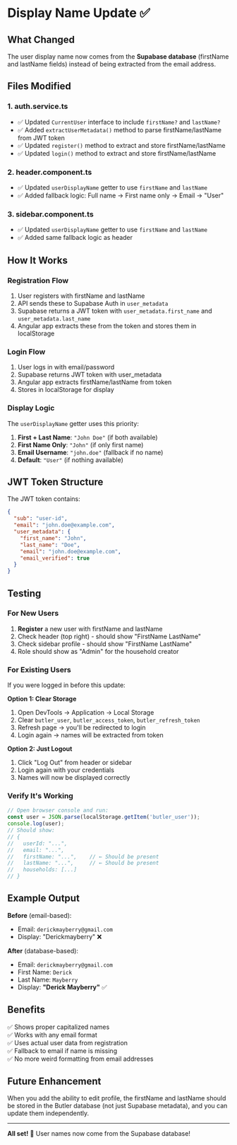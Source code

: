 # Display Name Update ✅

## What Changed

The user display name now comes from the **Supabase database** (firstName and lastName fields) instead of being extracted from the email address.

## Files Modified

### 1. **auth.service.ts**
- ✅ Updated `CurrentUser` interface to include `firstName?` and `lastName?`
- ✅ Added `extractUserMetadata()` method to parse firstName/lastName from JWT token
- ✅ Updated `register()` method to extract and store firstName/lastName
- ✅ Updated `login()` method to extract and store firstName/lastName

### 2. **header.component.ts**
- ✅ Updated `userDisplayName` getter to use `firstName` and `lastName`
- ✅ Added fallback logic: Full name → First name only → Email → "User"

### 3. **sidebar.component.ts**
- ✅ Updated `userDisplayName` getter to use `firstName` and `lastName`
- ✅ Added same fallback logic as header

## How It Works

### Registration Flow
1. User registers with firstName and lastName
2. API sends these to Supabase Auth in `user_metadata`
3. Supabase returns a JWT token with `user_metadata.first_name` and `user_metadata.last_name`
4. Angular app extracts these from the token and stores them in localStorage

### Login Flow
1. User logs in with email/password
2. Supabase returns JWT token with user_metadata
3. Angular app extracts firstName/lastName from token
4. Stores in localStorage for display

### Display Logic
The `userDisplayName` getter uses this priority:
1. **First + Last Name**: `"John Doe"` (if both available)
2. **First Name Only**: `"John"` (if only first name)
3. **Email Username**: `"john.doe"` (fallback if no name)
4. **Default**: `"User"` (if nothing available)

## JWT Token Structure

The JWT token contains:
```json
{
  "sub": "user-id",
  "email": "john.doe@example.com",
  "user_metadata": {
    "first_name": "John",
    "last_name": "Doe",
    "email": "john.doe@example.com",
    "email_verified": true
  }
}
```

## Testing

### For New Users
1. **Register** a new user with firstName and lastName
2. Check header (top right) - should show "FirstName LastName"
3. Check sidebar profile - should show "FirstName LastName"
4. Role should show as "Admin" for the household creator

### For Existing Users
If you were logged in before this update:

**Option 1: Clear Storage**
1. Open DevTools → Application → Local Storage
2. Clear `butler_user`, `butler_access_token`, `butler_refresh_token`
3. Refresh page → you'll be redirected to login
4. Login again → names will be extracted from token

**Option 2: Just Logout**
1. Click "Log Out" from header or sidebar
2. Login again with your credentials
3. Names will now be displayed correctly

### Verify It's Working
```typescript
// Open browser console and run:
const user = JSON.parse(localStorage.getItem('butler_user'));
console.log(user);
// Should show:
// {
//   userId: "...",
//   email: "...",
//   firstName: "...",    // ← Should be present
//   lastName: "...",     // ← Should be present
//   households: [...]
// }
```

## Example Output

**Before** (email-based):
- Email: `derickmayberry@gmail.com`
- Display: "Derickmayberry" ❌

**After** (database-based):
- Email: `derickmayberry@gmail.com`
- First Name: `Derick`
- Last Name: `Mayberry`
- Display: **"Derick Mayberry"** ✅

## Benefits

✅ Shows proper capitalized names  
✅ Works with any email format  
✅ Uses actual user data from registration  
✅ Fallback to email if name is missing  
✅ No more weird formatting from email addresses  

## Future Enhancement

When you add the ability to edit profile, the firstName and lastName should be stored in the Butler database (not just Supabase metadata), and you can update them independently.

---

**All set!** 🎉 User names now come from the Supabase database!

